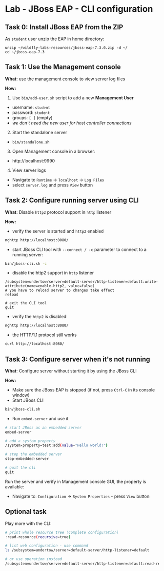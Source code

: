 # Lab - JBoss EAP - CLI configuration

## Task 0: Install JBoss EAP from the ZIP

As `student` user unzip the EAP in home directory:

```
unzip ~/wildfly-labs-resources/jboss-eap-7.3.0.zip -d ~/
cd ~/jboss-eap-7.3
```

## Task 1: Use the Management console

**What:** use the management console to view server log files

**How:**
1. Use `bin/add-user.sh` script to add a new **Management User**
  * username: `student`
  * password: `student`
  * groups: `[ ]` (empty)
  * *we don't need the new user for host controller connections* 
2. Start the standalone server
  * `bin/standalone.sh`
3. Open Management console in a browser:
  * http://localhost:9990
4. View server logs
  * Navigate to `Runtime` -> `localhost` -> `Log Files`
  * select `server.log` and press `View` button

## Task 2: Configure running server using CLI

**What:** Disable `http2` protocol support in `http` listener

**How:**

* verify the server is started and `http2` enabled
```bash
nghttp http://localhost:8080/
```

* start JBoss CLI tool with `--connect / -c` parameter to connect to a running server:
```bash
bin/jboss-cli.sh -c
```

* disable the http2 support in `http` listener

```
/subsystem=undertow/server=default-server/http-listener=default:write-attribute(name=enable-http2, value=false)
# you have to reload server to changes take effect
reload

# exit the CLI tool
quit
```

* verify the `http2` is disabled
```bash
nghttp http://localhost:8080/
```

* the HTTP/1.1  protocol still works
```bash
curl http://localhost:8080/
```


## Task 3: Configure server when it's not running

**What:** Configure server without starting it by using the JBoss CLI

**How:**

* Make sure the JBoss EAP is stopped (if not, press `Ctrl-C` in its console window)
* Start JBoss CLI
```bash
bin/jboss-cli.sh
```

* Run `embed-server` and use it

```bash
# start JBoss as an embedded server
embed-server

# add a system property
/system-property=test:add(value="Hello world!")

# stop the embedded server
stop-embedded-server

# quit the cli
quit
```

Run the server and verify in Management console GUI, the property is available:
* Navigate to: `Configuration` -> `System Properties` - press `View` button

## Optional task

Play more with the CLI:

```bash
# print whole resource tree (complete configuration)
:read-resource(recursive=true)

# list web configuration - use command
ls /subsystem=undertow/server=default-server/http-listener=default

# or use operation instead
/subsystem=undertow/server=default-server/http-listener=default:read-resource
```
